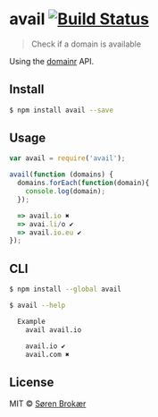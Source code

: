 # avail [![Build Status](http://img.shields.io/travis/srn/avail.svg?style=flat-square)](https://travis-ci.org/srn/avail)

> Check if a domain is available

Using the [domainr](https://domai.nr/) API.

## Install

```sh
$ npm install avail --save
```

## Usage

```js
var avail = require('avail');

avail(function (domains) {
  domains.forEach(function(domain){
    console.log(domain);
  });

  => avail.io ✖
  => avai.li/o ✔︎
  => avail.io.eu ✔︎
});
```

## CLI

```sh
$ npm install --global avail
```

```sh
$ avail --help

  Example
    avail avail.io

    avail.io ✔︎
    avail.com ✖
```


## License

MIT © [Søren Brokær](http://srn.io)
